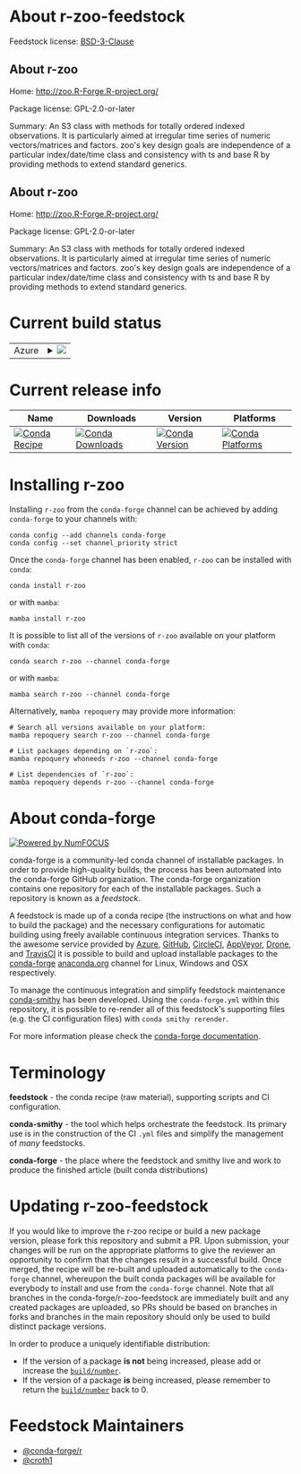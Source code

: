 About r-zoo-feedstock
=====================

Feedstock license: [BSD-3-Clause](https://github.com/conda-forge/r-zoo-feedstock/blob/main/LICENSE.txt)


About r-zoo
-----------

Home: http://zoo.R-Forge.R-project.org/

Package license: GPL-2.0-or-later

Summary: An S3 class with methods for totally ordered indexed observations. It is particularly aimed at irregular time series of numeric vectors/matrices and factors. zoo's key design goals are independence of a particular index/date/time class and consistency with ts and base R by providing methods to extend standard generics.

About r-zoo
-----------

Home: http://zoo.R-Forge.R-project.org/

Package license: GPL-2.0-or-later

Summary: An S3 class with methods for totally ordered indexed observations. It is particularly aimed at irregular time series of numeric vectors/matrices and factors. zoo's key design goals are independence of a particular index/date/time class and consistency with ts and base R by providing methods to extend standard generics.

Current build status
====================


<table>
    
  <tr>
    <td>Azure</td>
    <td>
      <details>
        <summary>
          <a href="https://dev.azure.com/conda-forge/feedstock-builds/_build/latest?definitionId=1821&branchName=main">
            <img src="https://dev.azure.com/conda-forge/feedstock-builds/_apis/build/status/r-zoo-feedstock?branchName=main">
          </a>
        </summary>
        <table>
          <thead><tr><th>Variant</th><th>Status</th></tr></thead>
          <tbody><tr>
              <td>linux_64_r_base4.3</td>
              <td>
                <a href="https://dev.azure.com/conda-forge/feedstock-builds/_build/latest?definitionId=1821&branchName=main">
                  <img src="https://dev.azure.com/conda-forge/feedstock-builds/_apis/build/status/r-zoo-feedstock?branchName=main&jobName=linux&configuration=linux%20linux_64_r_base4.3" alt="variant">
                </a>
              </td>
            </tr><tr>
              <td>linux_64_r_base4.4</td>
              <td>
                <a href="https://dev.azure.com/conda-forge/feedstock-builds/_build/latest?definitionId=1821&branchName=main">
                  <img src="https://dev.azure.com/conda-forge/feedstock-builds/_apis/build/status/r-zoo-feedstock?branchName=main&jobName=linux&configuration=linux%20linux_64_r_base4.4" alt="variant">
                </a>
              </td>
            </tr><tr>
              <td>linux_aarch64_r_base4.3</td>
              <td>
                <a href="https://dev.azure.com/conda-forge/feedstock-builds/_build/latest?definitionId=1821&branchName=main">
                  <img src="https://dev.azure.com/conda-forge/feedstock-builds/_apis/build/status/r-zoo-feedstock?branchName=main&jobName=linux&configuration=linux%20linux_aarch64_r_base4.3" alt="variant">
                </a>
              </td>
            </tr><tr>
              <td>linux_aarch64_r_base4.4</td>
              <td>
                <a href="https://dev.azure.com/conda-forge/feedstock-builds/_build/latest?definitionId=1821&branchName=main">
                  <img src="https://dev.azure.com/conda-forge/feedstock-builds/_apis/build/status/r-zoo-feedstock?branchName=main&jobName=linux&configuration=linux%20linux_aarch64_r_base4.4" alt="variant">
                </a>
              </td>
            </tr><tr>
              <td>linux_ppc64le_r_base4.3</td>
              <td>
                <a href="https://dev.azure.com/conda-forge/feedstock-builds/_build/latest?definitionId=1821&branchName=main">
                  <img src="https://dev.azure.com/conda-forge/feedstock-builds/_apis/build/status/r-zoo-feedstock?branchName=main&jobName=linux&configuration=linux%20linux_ppc64le_r_base4.3" alt="variant">
                </a>
              </td>
            </tr><tr>
              <td>linux_ppc64le_r_base4.4</td>
              <td>
                <a href="https://dev.azure.com/conda-forge/feedstock-builds/_build/latest?definitionId=1821&branchName=main">
                  <img src="https://dev.azure.com/conda-forge/feedstock-builds/_apis/build/status/r-zoo-feedstock?branchName=main&jobName=linux&configuration=linux%20linux_ppc64le_r_base4.4" alt="variant">
                </a>
              </td>
            </tr><tr>
              <td>osx_64_r_base4.3</td>
              <td>
                <a href="https://dev.azure.com/conda-forge/feedstock-builds/_build/latest?definitionId=1821&branchName=main">
                  <img src="https://dev.azure.com/conda-forge/feedstock-builds/_apis/build/status/r-zoo-feedstock?branchName=main&jobName=osx&configuration=osx%20osx_64_r_base4.3" alt="variant">
                </a>
              </td>
            </tr><tr>
              <td>osx_64_r_base4.4</td>
              <td>
                <a href="https://dev.azure.com/conda-forge/feedstock-builds/_build/latest?definitionId=1821&branchName=main">
                  <img src="https://dev.azure.com/conda-forge/feedstock-builds/_apis/build/status/r-zoo-feedstock?branchName=main&jobName=osx&configuration=osx%20osx_64_r_base4.4" alt="variant">
                </a>
              </td>
            </tr><tr>
              <td>osx_arm64_r_base4.3</td>
              <td>
                <a href="https://dev.azure.com/conda-forge/feedstock-builds/_build/latest?definitionId=1821&branchName=main">
                  <img src="https://dev.azure.com/conda-forge/feedstock-builds/_apis/build/status/r-zoo-feedstock?branchName=main&jobName=osx&configuration=osx%20osx_arm64_r_base4.3" alt="variant">
                </a>
              </td>
            </tr><tr>
              <td>osx_arm64_r_base4.4</td>
              <td>
                <a href="https://dev.azure.com/conda-forge/feedstock-builds/_build/latest?definitionId=1821&branchName=main">
                  <img src="https://dev.azure.com/conda-forge/feedstock-builds/_apis/build/status/r-zoo-feedstock?branchName=main&jobName=osx&configuration=osx%20osx_arm64_r_base4.4" alt="variant">
                </a>
              </td>
            </tr><tr>
              <td>win_64_r_base4.3</td>
              <td>
                <a href="https://dev.azure.com/conda-forge/feedstock-builds/_build/latest?definitionId=1821&branchName=main">
                  <img src="https://dev.azure.com/conda-forge/feedstock-builds/_apis/build/status/r-zoo-feedstock?branchName=main&jobName=win&configuration=win%20win_64_r_base4.3" alt="variant">
                </a>
              </td>
            </tr><tr>
              <td>win_64_r_base4.4</td>
              <td>
                <a href="https://dev.azure.com/conda-forge/feedstock-builds/_build/latest?definitionId=1821&branchName=main">
                  <img src="https://dev.azure.com/conda-forge/feedstock-builds/_apis/build/status/r-zoo-feedstock?branchName=main&jobName=win&configuration=win%20win_64_r_base4.4" alt="variant">
                </a>
              </td>
            </tr>
          </tbody>
        </table>
      </details>
    </td>
  </tr>
</table>

Current release info
====================

| Name | Downloads | Version | Platforms |
| --- | --- | --- | --- |
| [![Conda Recipe](https://img.shields.io/badge/recipe-r--zoo-green.svg)](https://anaconda.org/conda-forge/r-zoo) | [![Conda Downloads](https://img.shields.io/conda/dn/conda-forge/r-zoo.svg)](https://anaconda.org/conda-forge/r-zoo) | [![Conda Version](https://img.shields.io/conda/vn/conda-forge/r-zoo.svg)](https://anaconda.org/conda-forge/r-zoo) | [![Conda Platforms](https://img.shields.io/conda/pn/conda-forge/r-zoo.svg)](https://anaconda.org/conda-forge/r-zoo) |

Installing r-zoo
================

Installing `r-zoo` from the `conda-forge` channel can be achieved by adding `conda-forge` to your channels with:

```
conda config --add channels conda-forge
conda config --set channel_priority strict
```

Once the `conda-forge` channel has been enabled, `r-zoo` can be installed with `conda`:

```
conda install r-zoo
```

or with `mamba`:

```
mamba install r-zoo
```

It is possible to list all of the versions of `r-zoo` available on your platform with `conda`:

```
conda search r-zoo --channel conda-forge
```

or with `mamba`:

```
mamba search r-zoo --channel conda-forge
```

Alternatively, `mamba repoquery` may provide more information:

```
# Search all versions available on your platform:
mamba repoquery search r-zoo --channel conda-forge

# List packages depending on `r-zoo`:
mamba repoquery whoneeds r-zoo --channel conda-forge

# List dependencies of `r-zoo`:
mamba repoquery depends r-zoo --channel conda-forge
```


About conda-forge
=================

[![Powered by
NumFOCUS](https://img.shields.io/badge/powered%20by-NumFOCUS-orange.svg?style=flat&colorA=E1523D&colorB=007D8A)](https://numfocus.org)

conda-forge is a community-led conda channel of installable packages.
In order to provide high-quality builds, the process has been automated into the
conda-forge GitHub organization. The conda-forge organization contains one repository
for each of the installable packages. Such a repository is known as a *feedstock*.

A feedstock is made up of a conda recipe (the instructions on what and how to build
the package) and the necessary configurations for automatic building using freely
available continuous integration services. Thanks to the awesome service provided by
[Azure](https://azure.microsoft.com/en-us/services/devops/), [GitHub](https://github.com/),
[CircleCI](https://circleci.com/), [AppVeyor](https://www.appveyor.com/),
[Drone](https://cloud.drone.io/welcome), and [TravisCI](https://travis-ci.com/)
it is possible to build and upload installable packages to the
[conda-forge](https://anaconda.org/conda-forge) [anaconda.org](https://anaconda.org/)
channel for Linux, Windows and OSX respectively.

To manage the continuous integration and simplify feedstock maintenance
[conda-smithy](https://github.com/conda-forge/conda-smithy) has been developed.
Using the ``conda-forge.yml`` within this repository, it is possible to re-render all of
this feedstock's supporting files (e.g. the CI configuration files) with ``conda smithy rerender``.

For more information please check the [conda-forge documentation](https://conda-forge.org/docs/).

Terminology
===========

**feedstock** - the conda recipe (raw material), supporting scripts and CI configuration.

**conda-smithy** - the tool which helps orchestrate the feedstock.
                   Its primary use is in the construction of the CI ``.yml`` files
                   and simplify the management of *many* feedstocks.

**conda-forge** - the place where the feedstock and smithy live and work to
                  produce the finished article (built conda distributions)


Updating r-zoo-feedstock
========================

If you would like to improve the r-zoo recipe or build a new
package version, please fork this repository and submit a PR. Upon submission,
your changes will be run on the appropriate platforms to give the reviewer an
opportunity to confirm that the changes result in a successful build. Once
merged, the recipe will be re-built and uploaded automatically to the
`conda-forge` channel, whereupon the built conda packages will be available for
everybody to install and use from the `conda-forge` channel.
Note that all branches in the conda-forge/r-zoo-feedstock are
immediately built and any created packages are uploaded, so PRs should be based
on branches in forks and branches in the main repository should only be used to
build distinct package versions.

In order to produce a uniquely identifiable distribution:
 * If the version of a package **is not** being increased, please add or increase
   the [``build/number``](https://docs.conda.io/projects/conda-build/en/latest/resources/define-metadata.html#build-number-and-string).
 * If the version of a package **is** being increased, please remember to return
   the [``build/number``](https://docs.conda.io/projects/conda-build/en/latest/resources/define-metadata.html#build-number-and-string)
   back to 0.

Feedstock Maintainers
=====================

* [@conda-forge/r](https://github.com/orgs/conda-forge/teams/r/)
* [@croth1](https://github.com/croth1/)

